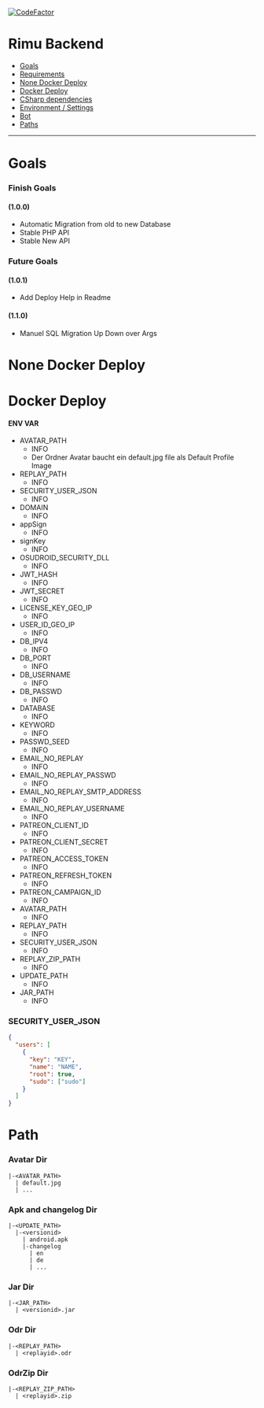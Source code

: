 [![CodeFactor](https://www.codefactor.io/repository/github/osudroid/o-nightly/badge)](https://www.codefactor.io/repository/github/osudroid/o-nightly)

Rimu Backend
=============================
- [Goals](#goals)
- [Requirements](#requirements)
- [None Docker Deploy](#none-docker-deploy)
- [Docker Deploy](#docker-deploy)
- [CSharp dependencies](#csharp-dependencies)
- [Environment / Settings](#environment)
- [Bot](#securityuserjson)
- [Paths](#path)
----------------------------------

# Goals

### Finish Goals
#### (1.0.0)
- Automatic Migration from old to new Database
- Stable PHP API
- Stable New API
### Future Goals
#### (1.0.1)
- Add Deploy Help in Readme
#### (1.1.0)
- Manuel SQL Migration Up Down over Args

# None Docker Deploy



# Docker Deploy


#### ENV VAR
- AVATAR_PATH
  - INFO 
  - Der Ordner Avatar baucht ein default.jpg file als Default Profile Image
- REPLAY_PATH
  - INFO 
- SECURITY_USER_JSON
  - INFO 
- DOMAIN
  - INFO 
- appSign
  - INFO 
- signKey
  - INFO 
- OSUDROID_SECURITY_DLL
  - INFO 
- JWT_HASH
  - INFO 
- JWT_SECRET
  - INFO 
- LICENSE_KEY_GEO_IP
  - INFO 
- USER_ID_GEO_IP
  - INFO 
- DB_IPV4
  - INFO 
- DB_PORT
  - INFO 
- DB_USERNAME
  - INFO 
- DB_PASSWD
  - INFO 
- DATABASE
  - INFO 
- KEYWORD
  - INFO 
- PASSWD_SEED
  - INFO 
- EMAIL_NO_REPLAY
  - INFO 
- EMAIL_NO_REPLAY_PASSWD
  - INFO 
- EMAIL_NO_REPLAY_SMTP_ADDRESS
  - INFO 
- EMAIL_NO_REPLAY_USERNAME
  - INFO 
- PATREON_CLIENT_ID
  - INFO 
- PATREON_CLIENT_SECRET
  - INFO 
- PATREON_ACCESS_TOKEN
  - INFO 
- PATREON_REFRESH_TOKEN
  - INFO 
- PATREON_CAMPAIGN_ID
  - INFO 
- AVATAR_PATH
  - INFO
- REPLAY_PATH
  - INFO
- SECURITY_USER_JSON
  - INFO
- REPLAY_ZIP_PATH
  - INFO 
- UPDATE_PATH
  - INFO
- JAR_PATH
  - INFO

### SECURITY_USER_JSON
```json
{
  "users": [
    {
      "key": "KEY",
      "name": "NAME",
      "root": true,
      "sudo": ["sudo"]
    }
  ]
}
```
# Path
### Avatar Dir
```
|-<AVATAR_PATH>
  | default.jpg
  | ... 
```

### Apk and changelog Dir
```
|-<UPDATE_PATH>
  |-<versionid>
    | android.apk
    |-changelog
      | en
      | de
      | ...
```

### Jar Dir
```
|-<JAR_PATH>
  | <versionid>.jar
```

### Odr Dir
```
|-<REPLAY_PATH>
  | <replayid>.odr
```

### OdrZip Dir
```
|-<REPLAY_ZIP_PATH>
  | <replayid>.zip
```
